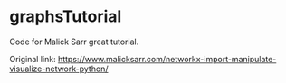 # graphsTutorial
Code for Malick Sarr great tutorial.

Original link: https://www.malicksarr.com/networkx-import-manipulate-visualize-network-python/
